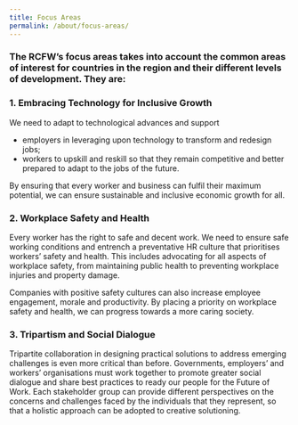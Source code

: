 ```yaml
---
title: Focus Areas
permalink: /about/focus-areas/
---
```

### The RCFW’s focus areas takes into account the common areas of interest for countries in the region and their different levels of development. They are: 

### 1. Embracing Technology for Inclusive Growth 
We need to adapt to technological advances and support 

- employers in leveraging upon technology to transform and redesign jobs; 
- workers to upskill and reskill so that they remain competitive and better prepared to adapt to the jobs of the future.  

By ensuring that every worker and business can fulfil their maximum potential, we can ensure sustainable and inclusive economic growth for all. 

### 2. Workplace Safety and Health 
Every worker has the right to safe and decent work. We need to ensure safe working conditions and entrench a preventative HR culture that prioritises workers’ safety and health. This includes advocating for all aspects of workplace safety, from maintaining public health to preventing workplace injuries and property damage. 

Companies with positive safety cultures can also increase employee engagement, morale and productivity. By placing a priority on workplace safety and health, we can progress towards a more caring society. 
   
### 3. Tripartism and Social Dialogue
Tripartite collaboration in designing practical solutions to address emerging challenges is even more critical than before. Governments, employers’ and workers’ organisations must work together to promote greater social dialogue and share best practices to ready our people for the Future of Work. Each stakeholder group can provide different perspectives on the concerns and challenges faced by the individuals that they represent, so that a holistic approach can be adopted to creative solutioning. 
